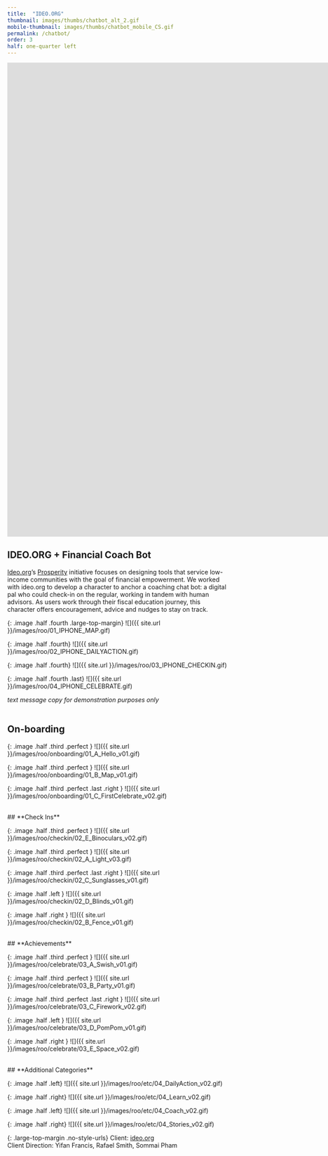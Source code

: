 ```yaml
---
title:  "IDEO.ORG"
thumbnail: images/thumbs/chatbot_alt_2.gif
mobile-thumbnail: images/thumbs/chatbot_mobile_CS.gif
permalink: /chatbot/
order: 3
half: one-quarter left
---
```



<div class='embed-container no-bottom-margin'>
<iframe src="https://player.vimeo.com/video/336432514?background=1&autoplay=1&loop=1" width="1920" height="1080" frameborder="0" allow="autoplay; fullscreen" allowfullscreen></iframe>
</div>

## **IDEO.ORG + Financial Coach Bot**
[Ideo.org](http://www.ideo.org)’s [Prosperity](http://www.ideo.org/programs/prosperity) initiative focuses on designing tools that service low-income communities with the goal of financial empowerment. We worked with ideo.org to develop a character to anchor a coaching chat bot: a digital pal who could check-in on the regular, working in tandem with human advisors. As users work through their fiscal education journey, this character offers encouragement, advice and nudges to stay on track. 

{: .image .half .fourth .large-top-margin}
![]({{ site.url }}/images/roo/01_IPHONE_MAP.gif)

{: .image .half .fourth}
![]({{ site.url }}/images/roo/02_IPHONE_DAILYACTION.gif)

{: .image .half .fourth}
![]({{ site.url }}/images/roo/03_IPHONE_CHECKIN.gif)

{: .image .half .fourth .last}
![]({{ site.url }}/images/roo/04_IPHONE_CELEBRATE.gif)

<i>text message copy for demonstration purposes only</i>
<br/>
<br/>

## **On-boarding**

{: .image .half .third .perfect }
![]({{ site.url }}/images/roo/onboarding/01_A_Hello_v01.gif)

{: .image .half .third .perfect }
![]({{ site.url }}/images/roo/onboarding/01_B_Map_v01.gif)

{: .image .half .third .perfect .last .right }
![]({{ site.url }}/images/roo/onboarding/01_C_FirstCelebrate_v02.gif)

<br/>
## **Check Ins**

{: .image .half .third .perfect }
![]({{ site.url }}/images/roo/checkin/02_E_Binoculars_v02.gif)

{: .image .half .third .perfect }
![]({{ site.url }}/images/roo/checkin/02_A_Light_v03.gif)

{: .image .half .third .perfect .last .right }
![]({{ site.url }}/images/roo/checkin/02_C_Sunglasses_v01.gif)

{: .image .half .left }
![]({{ site.url }}/images/roo/checkin/02_D_Blinds_v01.gif)

{: .image .half .right }
![]({{ site.url }}/images/roo/checkin/02_B_Fence_v01.gif)

<br/>
## **Achievements**

{: .image .half .third .perfect }
![]({{ site.url }}/images/roo/celebrate/03_A_Swish_v01.gif)

{: .image .half .third .perfect }
![]({{ site.url }}/images/roo/celebrate/03_B_Party_v01.gif)

{: .image .half .third .perfect .last .right }
![]({{ site.url }}/images/roo/celebrate/03_C_Firework_v02.gif)

{: .image .half .left }
![]({{ site.url }}/images/roo/celebrate/03_D_PomPom_v01.gif)

{: .image .half .right }
![]({{ site.url }}/images/roo/celebrate/03_E_Space_v02.gif)

<br/>
## **Additional Categories**

{: .image .half .left}
![]({{ site.url }}/images/roo/etc/04_DailyAction_v02.gif)

{: .image .half .right}
![]({{ site.url }}/images/roo/etc/04_Learn_v02.gif)

{: .image .half .left}
![]({{ site.url }}/images/roo/etc/04_Coach_v02.gif)

{: .image .half .right}
![]({{ site.url }}/images/roo/etc/04_Stories_v02.gif)




{: .large-top-margin .no-style-urls}
Client: [ideo.org](http://ideo.org/)<br/>
Client Direction: Yifan Francis, Rafael Smith, Sommai Pham